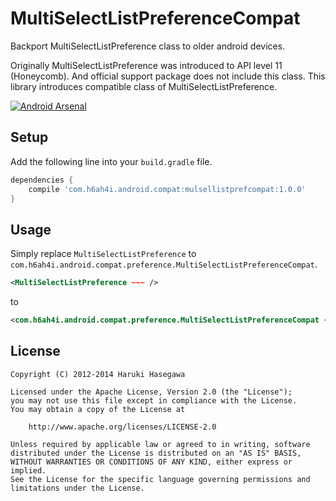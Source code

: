 MultiSelectListPreferenceCompat
====================

Backport MultiSelectListPreference class to older android devices.

Originally MultiSelectListPreference was introduced to API level 11 (Honeycomb).
And official support package does not include this class.
This library introduces compatible class of MultiSelectListPreference.

[![Android Arsenal](https://img.shields.io/badge/Android%20Arsenal-MultiSelectListPreferenceCompat-brightgreen.svg?style=flat)](https://android-arsenal.com/details/1/1435)


Setup
---

Add the following line into your `build.gradle` file.

```groovy
dependencies {
    compile 'com.h6ah4i.android.compat:mulsellistprefcompat:1.0.0'
}
```


Usage
---

Simply replace `MultiSelectListPreference` to `com.h6ah4i.android.compat.preference.MultiSelectListPreferenceCompat`.

```xml
<MultiSelectListPreference ~~~ />
```

to

```xml
<com.h6ah4i.android.compat.preference.MultiSelectListPreferenceCompat ~~~ />
```


License
---

    Copyright (C) 2012-2014 Haruki Hasegawa

    Licensed under the Apache License, Version 2.0 (the "License");
    you may not use this file except in compliance with the License.
    You may obtain a copy of the License at

        http://www.apache.org/licenses/LICENSE-2.0

    Unless required by applicable law or agreed to in writing, software
    distributed under the License is distributed on an "AS IS" BASIS,
    WITHOUT WARRANTIES OR CONDITIONS OF ANY KIND, either express or implied.
    See the License for the specific language governing permissions and
    limitations under the License.
